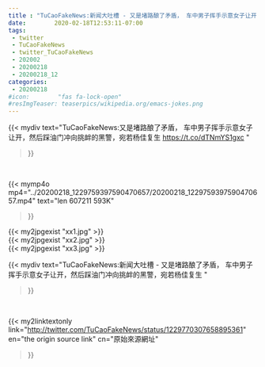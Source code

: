 ```yaml
---
title : "TuCaoFakeNews:新闻大吐槽 - 又是堵路酿了矛盾， 车中男子挥手示意女子让开，然后踩油门冲向挑衅的黑警，宛若杨佳复生 "
date:        2020-02-18T12:53:11-07:00
tags:
 - twitter
 - TuCaoFakeNews
 - twitter_TuCaoFakeNews
 - 202002
 - 20200218
 - 20200218_12
categories:
 - 20200218
#icon:        "fas fa-lock-open"
#resImgTeaser: teaserpics/wikipedia.org/emacs-jokes.png
---
```


{{< mydiv text="TuCaoFakeNews:又是堵路酿了矛盾， 车中男子挥手示意女子让开，然后踩油门冲向挑衅的黑警，宛若杨佳复生  https://t.co/dTNmYS1gxc "
>}}
<br>


{{< mymp4o mp4="../20200218_1229759397590470657/20200218_1229759397590470657.mp4"
text="len 607211    593K"
>}}

{{< my2jpgexist "xx1.jpg" >}}<br>
{{< my2jpgexist "xx2.jpg" >}}<br>
{{< my2jpgexist "xx3.jpg" >}}<br>



{{< mydiv text="TuCaoFakeNews:新闻大吐槽 - 又是堵路酿了矛盾， 车中男子挥手示意女子让开，然后踩油门冲向挑衅的黑警，宛若杨佳复生 "
>}}
<br>

{{< my2linktextonly link="http://twitter.com/TuCaoFakeNews/status/1229770307658895361"
en="the origin source link" cn="原始來源網址"
>}}


<br>

